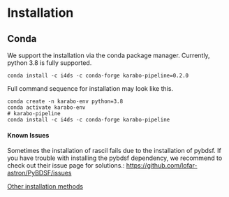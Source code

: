 # Installation

## Conda

We support the installation via the conda package manager.
Currently, python 3.8 is fully supported.

```shell
conda install -c i4ds -c conda-forge karabo-pipeline=0.2.0
```

Full command sequence for installation may look like this.

```shell
conda create -n karabo-env python=3.8
conda activate karabo-env
# karabo-pipeline
conda install -c i4ds -c conda-forge karabo-pipeline
```

#### Known Issues

Sometimes the installation of rascil fails due to the installation of pybdsf. If you have trouble with installing the pybdsf dependency, we recommend to check out their issue page for solutions.: https://github.com/lofar-astron/PyBDSF/issues


[Other installation methods](Installation_no_conda.md)

